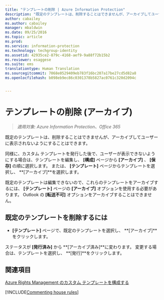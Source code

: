 ```yaml
---
title: "テンプレートの削除 | Azure Information Protection"
description: "既定のテンプレートは、削除することはできませんが、アーカイブしてユーザーに表示されないようにすることはできます。"
author: cabailey
ms.author: cabailey
manager: mbaldwin
ms.date: 09/25/2016
ms.topic: article
ms.prod: 
ms.service: information-protection
ms.technology: techgroup-identity
ms.assetid: 42935ce2-879c-4168-aef9-9a88f72b15b2
ms.reviewer: esaggese
ms.suite: ems
translationtype: Human Translation
ms.sourcegitcommit: 7068e0529409eb783f16bc207a17be27cd5d82a8
ms.openlocfilehash: b098eb9ec86c0301378b5827ac0761c320d2094c


---
```



# <a name="remove-archive-templates"></a>テンプレートの削除 (アーカイブ)

>*適用対象: Azure Information Protection、Office 365*

既定のテンプレートは、削除することはできませんが、アーカイブしてユーザーに表示されないようにすることはできます。

同様に、カスタム テンプレートを発行した後で、ユーザーが表示できないようにする場合は、テンプレートを編集し、 **[構成]** ページから **[アーカイブ]** 、 **[保存]** の順に選択します。 または、 **[テンプレート]** ページからテンプレートを選択し、 **[アーカイブ]**を選択します。

既定のテンプレートは編集できないので、これらのテンプレートをアーカイブするには、 **[テンプレート]** ページの **[アーカイブ]** オプションを使用する必要があります。 Outlook の **[転送不可]** オプションをアーカイブすることはできません。

## <a name="to-remove-a-default-template"></a>既定のテンプレートを削除するには

-   **[テンプレート]** ページで、既定のテンプレートを選択し、 **[アーカイブ]**をクリックします。

ステータスが **[発行済み]** から **[アーカイブ済み]**に変わります。 変更する場合は、テンプレートを選択し、 **[発行]**をクリックします。



## <a name="see-also"></a>関連項目
[Azure Rights Management のカスタム テンプレートを構成する](configure-custom-templates.md)

[!INCLUDE[Commenting house rules](../includes/houserules.md)]


<!--HONumber=Jan17_HO4-->


